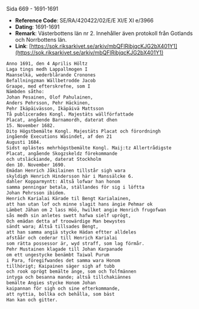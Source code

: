 Sida 669 - 1691-1691

- **Reference Code**: SE/RA/420422/02/E/E XI/E XI e/3966
- **Dating**: 1691-1691
- **Remark**: Västerbottens län nr 2. Innehåller även protokoll från Gotlands och Norrbottens län.
- **Link**: [https://sok.riksarkivet.se/arkiv/mbQFlRibjqcKJG2bX401Y1](https://sok.riksarkivet.se/arkiv/mbQFlRibjqcKJG2bX401Y1)

```txt linenums="1"
Anno 1691, den 4 Aprilis Höltz
Laga tings medh Lappallmogen I
Maanselkä, wederblårande Cronones
Befallningzman Wällbetrodde Jacob
Graape, med efterskrefne, som I
Nämbden såtho:
Johan Pesainen, Olof Pahulainen,
Anders Pehrsson, Pehr Häckinen,
Pehr Ikäpäivässon, Ikäpäivä Mattsson
Tå publicerades Kongl. Majestäts wällförfattade
Placat, angående Barnamordh, daterat dhen
15. November 1682.
Dito Högstbemälte Kongl. Majestäts Placat och förordningh
ingående Executions Wäsindet, af den 21
Augusti 1684.
Sidst oplästes mehrhögstbemälte Kongl. Maij:tz Allertrådigste
Placat, angående Skogzskeldz förekommande
och utsläckiande, daterat Stockholm
den 10. November 1690.
Emädan Henrich Jåkilainen tillstår sigh wara
skyldigh Henrich Hindersson här i Manssälcke 6.
dahler Kopparmyntt: Altså lofwar han honom
samma penningar betala, ställandes för sig i löftta
Johan Pehrsson ibidem.
Henrich Karialai Kärade til Bengt Karialainen,
att han utan lof och minne slagit hans ängie Pehmar ok
Lämbet Jähan om 2 lass Höö, hwilket angie Henrich frugofwan
sås medh sin anletes swett hafwa sielf uprögt,
Och emädan detta af troowärdige Man bewystes
sändt wara; Altså tillsades Bengt,
att han samma angiä stycke Hädan eftter alldeles
afståår och cederar till Henrich Karialai
som rätta possessor är, wyd straff, som lag förmår.
Pehr Mustainen klagade till Johan Karpanade
om ett ungestycke benämbt Taiwal Purum
i Para, föregifwandes det samma wara Honom
tillhörigt; Kaipainen säger sigh af tubb
och rook oprögt bemälte änge, som och Tolfmännen
intyga och besanna mande; altså tillchakiännes
bemälte Angies stycke Honom Johan
kaipannan för sigh och sine efterkommande,
att nyttia, bollka och behålla, som bäst
Han kan och gitter.
```
